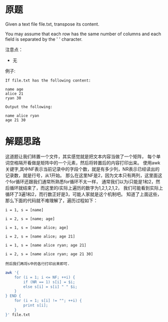 # 原题
Given a text file file.txt, transpose its content.

You may assume that each row has the same number of columns and each field is separated by the ' ' character.

注意点：

  - 无

例子:

```
If file.txt has the following content:

name age
alice 21
ryan 30

Output the following:

name alice ryan
age 21 30
```

# 解题思路

这道题让我们转置一个文件，其实感觉就是把文本内容当做了一个矩阵，
每个单词空格隔开看做是矩阵中的一个元素，然后将转置后的内容打印出来。
使用awk关键字,其中NF表示当前记录中的字段个数，就是有多少列，NR表示已经读出的记录数，就是行号，从1开始。
那么在这里NF是2，因为文本只有两列，这里面这个for循环还跟我们通常所熟悉for循环不太一样，
通常我们以为i只能是1和2，然后循环就结束了，而这里的i实际上遍历的数字为1,2,1,2,1,2，
我们可能看到实际上循环了3遍1和2，而行数正好是3，可能人家就是这个机制吧。
知道了上面这些，那么下面的代码就不难理解了，遍历过程如下：

```
i = 1, s = [name]

i = 2, s = [name; age]

i = 1, s = [name alice; age]

i = 2, s = [name alice; age 21]

i = 1, s = [name alice ryan; age 21]

i = 2, s = [name alice ryan; age 21 30]

然后我们再将s中的各行打印出来即可.
```

```bash
awk '{
    for (i = 1; i <= NF; ++i) {
        if (NR == 1) s[i] = $i;
        else s[i] = s[i] " " $i;
    }
} END {
    for (i = 1; s[i] != ""; ++i) {
        print s[i];
    }
}' file.txt
```
